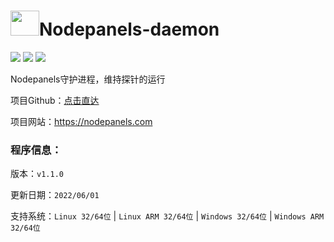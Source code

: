 # <img src="https://github.com/Aranxu/Nodepanels-daemon/blob/main/favicon.ico" width = "46" height = "40" alt="" align=center/>Nodepanels-daemon

<img src="https://img.shields.io/badge/Go-1.18-ff69b4"/> <img src="https://img.shields.io/badge/version-v1.1.0-orange"/> <img src="https://img.shields.io/badge/TG-@nodepanels-green?logo=telegram&style=plastic"/>

Nodepanels守护进程，维持探针的运行

项目Github：[点击直达](https://github.com/Aranxu/Nodepanels)

项目网站：https://nodepanels.com

### 程序信息：

版本：`v1.1.0`

更新日期：`2022/06/01`

支持系统：`Linux 32/64位` | `Linux ARM 32/64位` | `Windows 32/64位` | `Windows ARM 32/64位`
